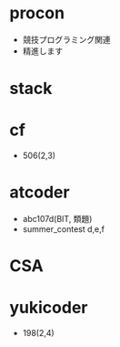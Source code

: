 # procon
- 競技プログラミング関連
- 精進します

# stack
# cf
- 506(2,3)
# atcoder
- abc107d(BIT, 類題)
- summer_contest d,e,f
# CSA
# yukicoder
- 198(2,4)
